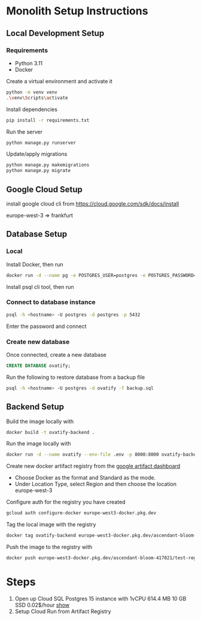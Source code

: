 # Monolith Setup Instructions

## Local Development Setup

### Requirements

- Python 3.11
- Docker

Create a virtual environment and activate it

```bash
python -m venv venv
.\venv\Scripts\activate
```

Install dependencies

```bash
pip install -r requirements.txt
```

Run the server

```bash
python manage.py runserver
```

Update/apply migrations

```bash
python manage.py makemigrations
python manage.py migrate
```

## Google Cloud Setup

install google cloud cli from
https://cloud.google.com/sdk/docs/install

europe-west-3 => frankfurt

## Database Setup

### Local

Install Docker, then run

```bash
docker run -d --name pg -e POSTGRES_USER=postgres -e POSTGRES_PASSWORD=<your-password> -p 5432:5432 postgres
```

Install psql cli tool, then run

### Connect to database instance

```bash
psql -h <hostname> -U postgres -d postgres -p 5432
```

Enter the password and connect

### Create new database

Once connected, create a new database

```sql
CREATE DATABASE ovatify;
```

Run the following to restore database from a backup file

```bash
psql -h <hostname> -U postgres -d ovatify -f backup.sql
```

## Backend Setup

Build the image locally with

```bash
docker build -t ovatify-backend .
```

Run the image locally with

```bash
docker run -d --name ovatify --env-file .env -p 8000:8000 ovatify-backend
```

Create new docker artifact registry from the [google artifact dashboard](https://console.cloud.google.com/artifacts)

- Choose Docker as the format and Standard as the mode.
- Under Location Type, select Region and then choose the location europe-west-3

Configure auth for the registry you have created

```bash
gcloud auth configure-docker europe-west3-docker.pkg.dev
```

Tag the local image with the registry

```bash
docker tag ovatify-backend europe-west3-docker.pkg.dev/ascendant-bloom-417021/test-registry/ovatify-backend
```

Push the image to the registry with

```bash
docker push europe-west3-docker.pkg.dev/ascendant-bloom-417021/test-registry/ovatify-backend
```

# Steps

1. Open up Cloud SQL Postgres 15 instance with 1vCPU 614.4 MB 10 GB SSD 0.02$/hour [show](https://console.cloud.google.com/sql/instances/pg/edit?hl=en&organizationId=1045832606744&project=ascendant-bloom-417021)
2. Setup Cloud Run from Artifact Registry
